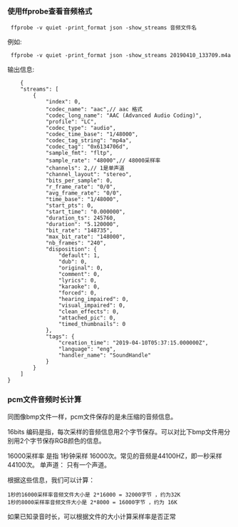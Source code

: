 
### 使用ffprobe查看音频格式

	 ffprobe -v quiet -print_format json -show_streams 音频文件名

例如:

	 ffprobe -v quiet -print_format json -show_streams 20190410_133709.m4a


输出信息:

		{
	    "streams": [
	        {
	            "index": 0,
	            "codec_name": "aac",// aac 格式
	            "codec_long_name": "AAC (Advanced Audio Coding)",
	            "profile": "LC",
	            "codec_type": "audio",
	            "codec_time_base": "1/48000",
	            "codec_tag_string": "mp4a",
	            "codec_tag": "0x6134706d",
	            "sample_fmt": "fltp",
	            "sample_rate": "48000",// 48000采样率
	            "channels": 2,// 1是单声道
	            "channel_layout": "stereo",
	            "bits_per_sample": 0,
	            "r_frame_rate": "0/0",
	            "avg_frame_rate": "0/0",
	            "time_base": "1/48000",
	            "start_pts": 0,
	            "start_time": "0.000000",
	            "duration_ts": 245760,
	            "duration": "5.120000",
	            "bit_rate": "148735",
	            "max_bit_rate": "148000",
	            "nb_frames": "240",
	            "disposition": {
	                "default": 1,
	                "dub": 0,
	                "original": 0,
	                "comment": 0,
	                "lyrics": 0,
	                "karaoke": 0,
	                "forced": 0,
	                "hearing_impaired": 0,
	                "visual_impaired": 0,
	                "clean_effects": 0,
	                "attached_pic": 0,
	                "timed_thumbnails": 0
	            },
	            "tags": {
	                "creation_time": "2019-04-10T05:37:15.000000Z",
	                "language": "eng",
	                "handler_name": "SoundHandle"
	            }
	        }
	    ]
	}






### pcm文件音频时长计算

同图像bmp文件一样，pcm文件保存的是未压缩的音频信息。

16bits 编码是指，每次采样的音频信息用2个字节保存。可以对比下bmp文件用分别用2个字节保存RGB颜色的信息。

16000采样率 是指 1秒钟采样 16000次。常见的音频是44100HZ，即一秒采样44100次。
单声道： 只有一个声道。

根据这些信息，我们可以计算：
	
	1秒的16000采样率音频文件大小是 2*16000 = 32000字节 ，约为32K
	1秒的8000采样率音频文件大小是 2*8000 = 16000字节 ，约为 16K

如果已知录音时长，可以根据文件的大小计算采样率是否正常
